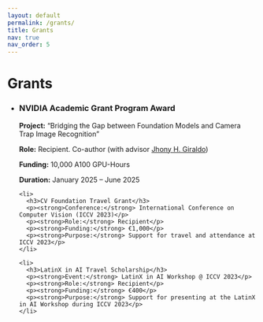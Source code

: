```yaml
---
layout: default
permalink: /grants/
title: Grants
nav: true
nav_order: 5
---
```


<div class="post">

  <h1>Grants</h1>

  <ul class="post-list">
    <li>
      <h3>NVIDIA Academic Grant Program Award</h3>
      <p><strong>Project:</strong> “Bridging the Gap between Foundation Models and Camera Trap Image Recognition”</p>
      <p><strong>Role:</strong> Recipient. Co-author (with advisor <a href="https://jhonygiraldo.github.io/">Jhony H. Giraldo</a>)</p>
      <p><strong>Funding:</strong> 10,000 A100 GPU-Hours</p>
      <p><strong>Duration:</strong> January 2025 – June 2025</p>
    </li>

    <li>
      <h3>CV Foundation Travel Grant</h3>
      <p><strong>Conference:</strong> International Conference on Computer Vision (ICCV 2023)</p>
      <p><strong>Role:</strong> Recipient</p>
      <p><strong>Funding:</strong> €1,000</p>
      <p><strong>Purpose:</strong> Support for travel and attendance at ICCV 2023</p>
    </li>

    <li>
      <h3>LatinX in AI Travel Scholarship</h3>
      <p><strong>Event:</strong> LatinX in AI Workshop @ ICCV 2023</p>
      <p><strong>Role:</strong> Recipient</p>
      <p><strong>Funding:</strong> €400</p>
      <p><strong>Purpose:</strong> Support for presenting at the LatinX in AI Workshop during ICCV 2023</p>
    </li>
  </ul>

</div>

